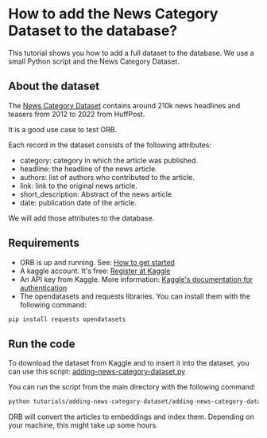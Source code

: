 # How to add the News Category Dataset to the database?

This tutorial shows you how to add a full dataset to the database. We use a small Python script and the News Category Dataset.

## About the dataset

The [News Category Dataset](https://www.kaggle.com/datasets/rmisra/news-category-dataset) contains around 210k news headlines and teasers from 2012 to 2022 from HuffPost. 

It is a good use case to test ORB.

Each record in the dataset consists of the following attributes:
- category: category in which the article was published.
- headline: the headline of the news article.
- authors: list of authors who contributed to the article.
- link: link to the original news article.
- short_description: Abstract of the news article.
- date: publication date of the article.

We will add those attributes to the database.

## Requirements

* ORB is up and running. See: [How to get started](https://github.com/open-recommendation-butler/ORB#how-to-get-started)
* A kaggle account. It's free: [Register at Kaggle](https://www.kaggle.com/)
* An API key from Kaggle. More information: [Kaggle's documentation for authentication](https://www.kaggle.com/docs/api#authentication)
* The opendatasets and requests libraries. You can install them with the following command:

```bash
pip install requests opendatasets
```

## Run the code

To download the dataset from Kaggle and to insert it into the dataset, you can use this script: [adding-news-category-dataset.py](/tutorials/adding-news-category-dataset/adding-news-category-dataset.py)

You can run the script from the main directory with the following command:

```bash
python tutorials/adding-news-category-dataset/adding-news-category-dataset.py
```

ORB will convert the articles to embeddings and index them. Depending on your machine, this might take up some hours.
